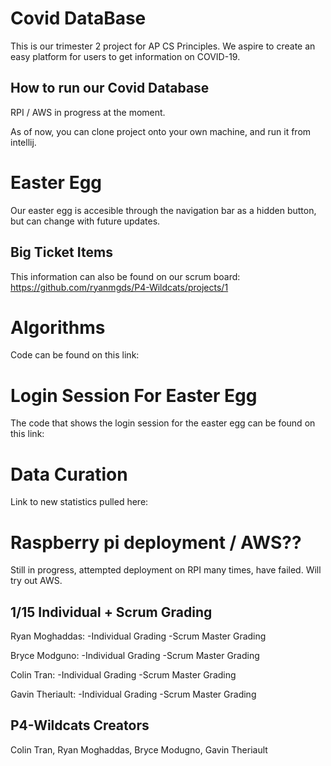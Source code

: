 # Covid DataBase
This is our trimester 2 project for AP CS Principles. We aspire to create an easy platform for users to get information on COVID-19.

## How to run our Covid Database
RPI / AWS in progress at the moment.

As of now, you can clone project onto your own machine, and run it from intellij.

# Easter Egg
Our easter egg is accesible through the navigation bar as a hidden button, but can change with future updates. 

## Big Ticket Items
This information can also be found on our scrum board: https://github.com/ryanmgds/P4-Wildcats/projects/1 

# Algorithms 
Code can be found on this link:

# Login Session For Easter Egg
The code that shows the login session for the easter egg can be found on this link: 

# Data Curation
Link to new statistics pulled here:

# Raspberry pi deployment / AWS??
Still in progress, attempted deployment on RPI many times, have failed. Will try out AWS.

## 1/15 Individual + Scrum Grading
Ryan Moghaddas:
-Individual Grading
-Scrum Master Grading

Bryce Modguno:
-Individual Grading
-Scrum Master Grading

Colin Tran:
-Individual Grading
-Scrum Master Grading

Gavin Theriault:
-Individual Grading
-Scrum Master Grading

## P4-Wildcats Creators
Colin Tran, Ryan Moghaddas, Bryce Modugno, Gavin Theriault





